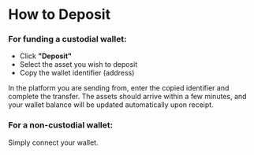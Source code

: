 # How to Deposit

### For funding a custodial wallet:
- Click **"Deposit"**
- Select the asset you wish to deposit
- Copy the wallet identifier (address)

In the platform you are sending from, enter the copied identifier and complete the transfer. The assets should arrive within a few minutes, and your wallet balance will be updated automatically upon receipt.

### For a non-custodial wallet:
Simply connect your wallet.
